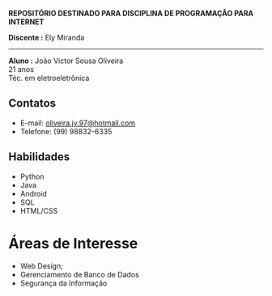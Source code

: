 
**REPOSITÓRIO DESTINADO PARA DISCIPLINA DE PROGRAMAÇÃO PARA INTERNET**

**Discente :** Ely Miranda

-----

**Aluno :** 
João Victor Sousa Oliveira  
21 anos  
Téc. em eletroeletrônica

## Contatos

* E-mail: oliveira.jv.97@hotmail.com
* Telefone: (99) 98832-6335

## Habilidades

* Python
* Java
* Android
* SQL
* HTML/CSS

 # Áreas de Interesse
 
 * Web Design;
 * Gerenciamento de Banco de Dados
 * Segurança da Informação
  

  
  
 
 
 

  
